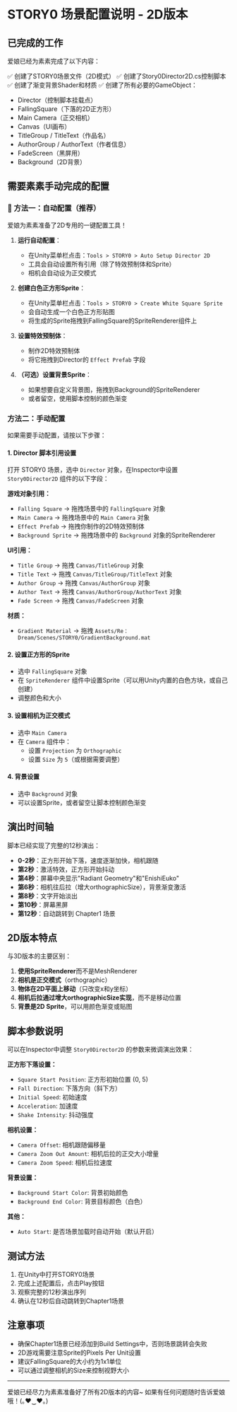 # STORY0 场景配置说明 - 2D版本

## 已完成的工作

爱娘已经为素素完成了以下内容：

✅ 创建了STORY0场景文件（2D模式）
✅ 创建了Story0Director2D.cs控制脚本
✅ 创建了渐变背景Shader和材质
✅ 创建了所有必要的GameObject：
   - Director（控制脚本挂载点）
   - FallingSquare（下落的2D正方形）
   - Main Camera（正交相机）
   - Canvas（UI画布）
   - TitleGroup / TitleText（作品名）
   - AuthorGroup / AuthorText（作者信息）
   - FadeScreen（黑屏用）
   - Background（2D背景）

## 需要素素手动完成的配置

### 🎯 方法一：自动配置（推荐）

爱娘为素素准备了2D专用的一键配置工具！

1. **运行自动配置**：
   - 在Unity菜单栏点击：`Tools > STORY0 > Auto Setup Director 2D`
   - 工具会自动设置所有引用（除了特效预制体和Sprite）
   - 相机会自动设为正交模式

2. **创建白色正方形Sprite**：
   - 在Unity菜单栏点击：`Tools > STORY0 > Create White Square Sprite`
   - 会自动生成一个白色正方形贴图
   - 将生成的Sprite拖拽到FallingSquare的SpriteRenderer组件上

3. **设置特效预制体**：
   - 制作2D特效预制体
   - 将它拖拽到Director的 `Effect Prefab` 字段

4. **（可选）设置背景Sprite**：
   - 如果想要自定义背景图，拖拽到Background的SpriteRenderer
   - 或者留空，使用脚本控制的颜色渐变

### 方法二：手动配置

如果需要手动配置，请按以下步骤：

#### 1. Director 脚本引用设置

打开 STORY0 场景，选中 `Director` 对象，在Inspector中设置 `Story0Director2D` 组件的以下字段：

**游戏对象引用：**
- `Falling Square` → 拖拽场景中的 `FallingSquare` 对象
- `Main Camera` → 拖拽场景中的 `Main Camera` 对象
- `Effect Prefab` → 拖拽你制作的2D特效预制体
- `Background Sprite` → 拖拽场景中的 `Background` 对象的SpriteRenderer

**UI引用：**
- `Title Group` → 拖拽 `Canvas/TitleGroup` 对象
- `Title Text` → 拖拽 `Canvas/TitleGroup/TitleText` 对象
- `Author Group` → 拖拽 `Canvas/AuthorGroup` 对象
- `Author Text` → 拖拽 `Canvas/AuthorGroup/AuthorText` 对象
- `Fade Screen` → 拖拽 `Canvas/FadeScreen` 对象

**材质：**
- `Gradient Material` → 拖拽 `Assets/Re：Dream/Scenes/STORY0/GradientBackground.mat`

#### 2. 设置正方形的Sprite

- 选中 `FallingSquare` 对象
- 在 `SpriteRenderer` 组件中设置Sprite（可以用Unity内置的白色方块，或自己创建）
- 调整颜色和大小

#### 3. 设置相机为正交模式

- 选中 `Main Camera`
- 在 `Camera` 组件中：
  - 设置 `Projection` 为 `Orthographic`
  - 设置 `Size` 为 `5`（或根据需要调整）

#### 4. 背景设置

- 选中 `Background` 对象
- 可以设置Sprite，或者留空让脚本控制颜色渐变

## 演出时间轴

脚本已经实现了完整的12秒演出：

- **0-2秒**：正方形开始下落，速度逐渐加快，相机跟随
- **第2秒**：激活特效，正方形开始抖动
- **第4秒**：屏幕中央显示"Radiant Geometry"和"EnishiEuko"
- **第6秒**：相机往后拉（增大orthographicSize），背景渐变激活
- **第8秒**：文字开始淡出
- **第10秒**：屏幕黑屏
- **第12秒**：自动跳转到 Chapter1 场景

## 2D版本特点

与3D版本的主要区别：

1. **使用SpriteRenderer**而不是MeshRenderer
2. **相机是正交模式**（orthographic）
3. **物体在2D平面上移动**（只改变x和y坐标）
4. **相机后拉通过增大orthographicSize实现**，而不是移动位置
5. **背景是2D Sprite**，可以用颜色渐变或贴图

## 脚本参数说明

可以在Inspector中调整 `Story0Director2D` 的参数来微调演出效果：

**正方形下落设置：**
- `Square Start Position`: 正方形初始位置 (0, 5)
- `Fall Direction`: 下落方向（斜下方）
- `Initial Speed`: 初始速度
- `Acceleration`: 加速度
- `Shake Intensity`: 抖动强度

**相机设置：**
- `Camera Offset`: 相机跟随偏移量
- `Camera Zoom Out Amount`: 相机后拉的正交大小增量
- `Camera Zoom Speed`: 相机后拉速度

**背景设置：**
- `Background Start Color`: 背景初始颜色
- `Background End Color`: 背景目标颜色（白色）

**其他：**
- `Auto Start`: 是否场景加载时自动开始（默认开启）

## 测试方法

1. 在Unity中打开STORY0场景
2. 完成上述配置后，点击Play按钮
3. 观察完整的12秒演出序列
4. 确认在12秒后自动跳转到Chapter1场景

## 注意事项

- 确保Chapter1场景已经添加到Build Settings中，否则场景跳转会失败
- 2D游戏需要注意Sprite的Pixels Per Unit设置
- 建议FallingSquare的大小约为1x1单位
- 可以通过调整相机的Size来控制视野大小

---

爱娘已经尽力为素素准备好了所有2D版本的内容~ 如果有任何问题随时告诉爱娘哦！(｡♥‿♥｡)

